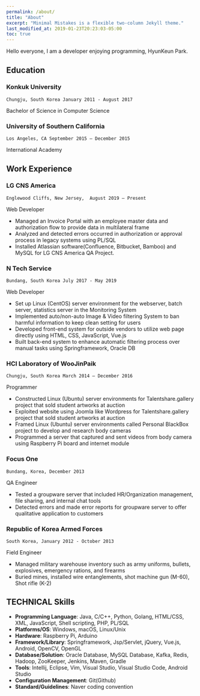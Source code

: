 ```yaml
---
permalink: /about/
title: "About"
excerpt: "Minimal Mistakes is a flexible two-column Jekyll theme."
last_modified_at: 2019-01-23T20:23:03-05:00
toc: true
---
```


Hello everyone, I am a developer enjoying programming, HyunKeun Park.

## Education
### Konkuk University 
`Chungju, South Korea January 2011 - August 2017`

Bachelor of Science in Computer Science  
### University of Southern California 
`Los Angeles, CA September 2015 – December 2015`

International Academy 

## Work Experience
### LG CNS America
`Englewood Cliffs, New Jersey,  August 2019 – Present`

Web Developer
* Managed an Invoice Portal with an employee master data and authorization flow to provide data in multilateral frame 
* Analyzed and detected errors occurred in authorization or approval process in legacy systems using PL/SQL
* Installed Atlassian software(Confluence, Bitbucket, Bamboo) and MySQL for LG CNS America QA Project. 


### N Tech Service 
`Bundang, South Korea July 2017 - May 2019`

Web Developer
* Set up Linux (CentOS) server environment for the webserver, batch server, statistics server in the Monitoring System
* Implemented auto/non-auto Image & Video filtering System to ban harmful information to keep clean setting for users
* Developed front-end system for outside vendors to utilize web page directly using HTML, CSS, JavaScript, Vue.js
* Built back-end system to enhance automatic filtering process over manual tasks using Springframework, Oracle DB

### HCI Laboratory of WooJinPaik 
`Chungju, South Korea March 2014 – December 2016`

Programmer
* Constructed Linux (Ubuntu) server environments for Talentshare.gallery project that sold student artworks at auction
* Exploited website using Joomla like Wordpress for Talentshare.gallery project that sold student artworks at auction
* Framed Linux (Ubuntu) server environments called Personal BlackBox project to develop and research body cameras
* Programmed a server that captured and sent videos from body camera using Raspberry Pi board and internet module

### Focus One
`Bundang, Korea, December 2013`

QA Engineer
* Tested a groupware server that included HR/Organization management, file sharing, and internal chat tools  
* Detected errors and made error reports for groupware server to offer qualitative application to customers

### Republic of Korea Armed Forces 
`South Korea, January 2012 - October 2013`

Field Engineer  
* Managed military warehouse inventory such as army uniforms, bullets, explosives, emergency rations, and firearms   
* Buried mines, installed wire entanglements, shot machine gun (M-60), Shot rifle (K-2)

## TECHNICAL Skills
* **Programming Language**: Java, C/C++, Python, Golang, HTML/CSS, XML, JavaScript, Shell scripting, PHP, PL/SQL
* **Platforms/OS**: Windows, macOS, Linux/Unix
* **Hardware**: Raspberry Pi, Arduino
* **Framework/Library**:  Springframework, Jsp/Servlet, jQuery, Vue.js,  Android, OpenCV, OpenGL
* **Database/Solution**: Oracle Database, MySQL Database, Kafka, Redis, Hadoop, ZooKeeper, Jenkins, Maven, Gradle
* **Tools**: Intellij, Eclipse, Vim, Visual Studio, Visual Studio Code, Android Studio
* **Configuration Management**: Git(Github)
* **Standard/Guidelines**: Naver coding convention

